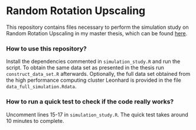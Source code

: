 # Random Rotation Upscaling
This repository contains files necessary to perform the simulation study on Random Rotation Upscaling in my master thesis, which can be found [here](https://fomin.xyz/Master_Thesis-The_Effect_of_Random_Rotation_Upscaling_on_Neural_Networks_and_Gradient_Boosted_Trees.pdf).

### How to use this repository?

Install the dependencies commented in `simulation_study.R` and run the script. To obtain the same data set as presented in the thesis run `construct_data_set.R` afterwards. Optionally, the full data set obtained from the high performance computing cluster Leonhard is provided in the file `data_full_simulation.Rdata`.

### How to run a quick test to check if the code really works?

Uncomment lines 15-17 in `simulation_study.R`. The quick test takes around 10 minutes to complete.
